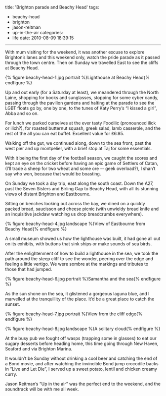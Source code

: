 title: 'Brighton parade and Beachy Head'
tags:
  - beachy-head
  - brighton
  - jason-reitman
  - up-in-the-air
categories:
  - life
date: 2010-08-09 18:39:15
---

With mum visiting for the weekend, it was another excuse to explore Brighton’s lanes and this weekend only, watch the pride parade as it passed through the town centre. Then on Sunday we travelled East to see the cliffs at Beachy Head.

{% figure beachy-head-1.jpg portrait %}Lighthouse at Beachy Head{% endfigure %}

Up and out early (for a Saturday at least), we meandered through the North Laine, shopping for books and sunglasses, stopping for some cyber candy, passing through the pavilion gardens and halting at the parade to see the LGBT floats go by, one by one, to the tunes of Katy Perry’s “I kissed a girl”, Abba and so on.

For lunch we parked ourselves at the ever tasty Foodilic (pronounced ilick  or ilich?), for roasted butternut squash, greek salad, lamb casserole, and the rest of the all you can eat buffet. Excellent value for £6.95.

Walking off the gut, we continued along, down to the sea front, past the west pier and up montpelier, with a brief stop at Taj for some essentials.

With it being the first day of the football season, we caught the scores and kept an eye on the cricket before having an epic game of Settlers of Catan, (I’ll trade a sheep for two wheat and some ore -- geek overload?), I shan’t say who won, because that would be boasting.

On Sunday we took a day trip, east along the south coast. Down the A27, past the Seven Sisters and Birling Gap to Beachy Head, with all its stunning views of distant Brighton and Eastbourne.

Sitting on benches looking out across the bay, we dined on a quickly packed bread, saucisson and cheese picnic (with unwieldy bread knife and an inquisitive jackdaw watching us drop breadcrumbs everywhere).

{% figure beachy-head-4.jpg landscape %}View of Eastbourne from Beachy Head{% endfigure %}

A small museum showed us how the lighthouse was built, it had gone all out on its exhibits, with buttons that sink ships or make sounds of sea birds.

After the enlightenment of how to build a lighthouse in the sea, we took the path around the steep cliff to see the wonder, peering over the edge and feeling a little vertigo. We were sombre at the markings and tributes to those that had jumped.

{% figure beachy-head-6.jpg portrait %}Samantha and the sea{% endfigure %}

As the sun shone on the sea, it glistened a gorgeous laguna blue, and I marvelled at the tranquillity of the place. It’d be a great place to catch the sunset.

{% figure beachy-head-7.jpg portrait %}View from the cliff edge{% endfigure %}

{% figure beachy-head-8.jpg landscape %}A solitary cloud{% endfigure %}

At the busy pub we fought off wasps (trapping some in glasses) to eat our sugary desserts before heading home, this time going through New Haven, Seaford and via Brighton Marina.

It wouldn’t be Sunday without drinking a cool beer and catching the end of a Bond movie, and after watching the invincible Bond jump crocodile backs in “Live and Let Die”, I served up a sweet potato, lentil and chicken creamy curry.

Jason Reitman’s “Up in the air” was the perfect end to the weekend, and the soundtrack will be with me all week.

<div style="text-align: center"><object width="500" height="306"><param name="movie" value="http://www.youtube.com/v/_m-Da8Tz4_E&amp;hl=en_GB&amp;fs=1?rel=0"></param><param name="allowFullScreen" value="true"></param><param name="allowscriptaccess" value="always"></param><embed src="http://www.youtube.com/v/_m-Da8Tz4_E&amp;hl=en_GB&amp;fs=1?rel=0" type="application/x-shockwave-flash" allowscriptaccess="always" allowfullscreen="true" width="500" height="306"></embed></object></div>
